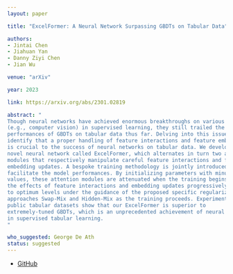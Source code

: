 ```yaml
---
layout: paper

title: "ExcelFormer: A Neural Network Surpassing GBDTs on Tabular Data"

authors:
- Jintai Chen
- Jiahuan Yan
- Danny Ziyi Chen
- Jian Wu

venue: "arXiv"

year: 2023

link: https://arxiv.org/abs/2301.02819

abstract: "
Though neural networks have achieved enormous breakthroughs on various fields
(e.g., computer vision) in supervised learning, they still trailed the
performances of GBDTs on tabular data thus far. Delving into this issue, we
identify that a proper handling of feature interactions and feature embedding
is crucial to the success of neural networks on tabular data. We develop a
novel neural network called ExcelFormer, which alternates in turn two attention
modules that respectively manipulate careful feature interactions and feature
embedding updates. A bespoke training methodology is jointly introduced to
facilitate the model performances. By initializing parameters with minuscule
values, these attention modules are attenuated when the training begins, and
the effects of feature interactions and embedding updates progressively grow up
to optimum levels under the guidance of the proposed specific regularization
approaches Swap-Mix and Hidden-Mix as the training proceeds. Experiments on 25
public tabular datasets show that our ExcelFormer is superior to
extremely-tuned GBDTs, which is an unprecedented achievement of neural networks
in supervised tabular learning.
"

who_suggested: George De Ath
status: suggested
---
```

- [GitHub](https://github.com/WhatAShot/ExcelFormer)
